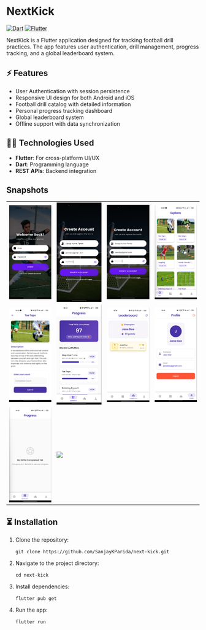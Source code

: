 # NextKick
[![Dart](https://img.shields.io/badge/Dart-%230175C2.svg?logo=dart&logoColor=white)](#)
[![Flutter](https://img.shields.io/badge/Flutter-02569B?logo=flutter&logoColor=fff)](#)

NextKick is a Flutter application designed for tracking football drill practices. The app features user authentication, drill management, progress tracking, and a global leaderboard system.

## ⚡️ Features
- User Authentication with session persistence
- Responsive UI design for both Android and iOS
- Football drill catalog with detailed information
- Personal progress tracking dashboard
- Global leaderboard system
- Offline support with data synchronization

## 👩‍💻 Technologies Used
- **Flutter**: For cross-platform UI/UX
- **Dart**: Programming language
- **REST APIs**: Backend integration

## Snapshots

<table>
  <tr>
    <td><img src="screenshots/1.png" width="180"/></td>
    <td><img src="screenshots/2.png" width="180"/></td>
    <td><img src="screenshots/3.png" width="180"/></td>
    <td><img src="screenshots/4.png" width="180"/></td>
  </tr>
  <tr>
    <td><img src="screenshots/5.png" width="180"/></td>
    <td><img src="screenshots/6.png" width="180"/></td>
    <td><img src="screenshots/7.png" width="180"/></td>
    <td><img src="screenshots/8.png" width="180"/></td>
  </tr>
   <tr>
    <td><img src="screenshots/9.png" width="180"/></td>
    <td><img src="screenshots/10.png" width="180"/></td>
  </tr>
</table>

## ⏳ Installation

1. Clone the repository:
   ```
   git clone https://github.com/SanjayKParida/next-kick.git
   ```
2. Navigate to the project directory:
   ```
   cd next-kick
   ```
3. Install dependencies:
   ```
   flutter pub get
   ```

5. Run the app:
   ```
   flutter run
   ```
   
